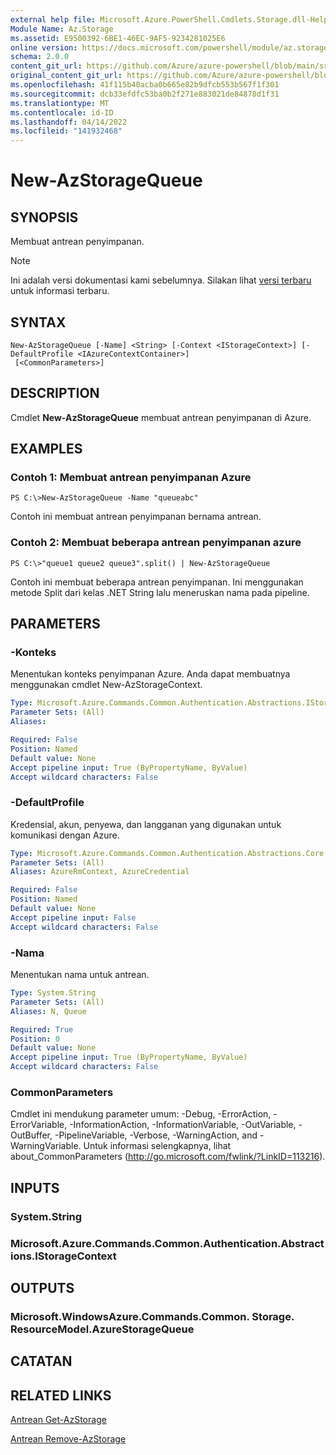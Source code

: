 ```yaml
---
external help file: Microsoft.Azure.PowerShell.Cmdlets.Storage.dll-Help.xml
Module Name: Az.Storage
ms.assetid: E9500392-6BE1-46EC-9AF5-9234281025E6
online version: https://docs.microsoft.com/powershell/module/az.storage/new-azstoragequeue
schema: 2.0.0
content_git_url: https://github.com/Azure/azure-powershell/blob/main/src/Storage/Storage.Management/help/New-AzStorageQueue.md
original_content_git_url: https://github.com/Azure/azure-powershell/blob/main/src/Storage/Storage.Management/help/New-AzStorageQueue.md
ms.openlocfilehash: 41f115b40acba0b665e82b9dfcb553b567f1f301
ms.sourcegitcommit: dcb33efdfc53ba0b2f271e883021de84878d1f31
ms.translationtype: MT
ms.contentlocale: id-ID
ms.lasthandoff: 04/14/2022
ms.locfileid: "141932468"
---
```

# New-AzStorageQueue

## SYNOPSIS
Membuat antrean penyimpanan.

> [!NOTE]
>Ini adalah versi dokumentasi kami sebelumnya. Silakan lihat [versi terbaru](/powershell/module/az.storage/new-azstoragequeue) untuk informasi terbaru.

## SYNTAX

```
New-AzStorageQueue [-Name] <String> [-Context <IStorageContext>] [-DefaultProfile <IAzureContextContainer>]
 [<CommonParameters>]
```

## DESCRIPTION
Cmdlet **New-AzStorageQueue** membuat antrean penyimpanan di Azure.

## EXAMPLES

### Contoh 1: Membuat antrean penyimpanan Azure
```
PS C:\>New-AzStorageQueue -Name "queueabc"
```

Contoh ini membuat antrean penyimpanan bernama antrean.

### Contoh 2: Membuat beberapa antrean penyimpanan azure
```
PS C:\>"queue1 queue2 queue3".split() | New-AzStorageQueue
```

Contoh ini membuat beberapa antrean penyimpanan.
Ini menggunakan metode Split dari kelas .NET String lalu meneruskan nama pada pipeline.

## PARAMETERS

### -Konteks
Menentukan konteks penyimpanan Azure.
Anda dapat membuatnya menggunakan cmdlet New-AzStorageContext.

```yaml
Type: Microsoft.Azure.Commands.Common.Authentication.Abstractions.IStorageContext
Parameter Sets: (All)
Aliases:

Required: False
Position: Named
Default value: None
Accept pipeline input: True (ByPropertyName, ByValue)
Accept wildcard characters: False
```

### -DefaultProfile
Kredensial, akun, penyewa, dan langganan yang digunakan untuk komunikasi dengan Azure.

```yaml
Type: Microsoft.Azure.Commands.Common.Authentication.Abstractions.Core.IAzureContextContainer
Parameter Sets: (All)
Aliases: AzureRmContext, AzureCredential

Required: False
Position: Named
Default value: None
Accept pipeline input: False
Accept wildcard characters: False
```

### -Nama
Menentukan nama untuk antrean.

```yaml
Type: System.String
Parameter Sets: (All)
Aliases: N, Queue

Required: True
Position: 0
Default value: None
Accept pipeline input: True (ByPropertyName, ByValue)
Accept wildcard characters: False
```

### CommonParameters
Cmdlet ini mendukung parameter umum: -Debug, -ErrorAction, -ErrorVariable, -InformationAction, -InformationVariable, -OutVariable, -OutBuffer, -PipelineVariable, -Verbose, -WarningAction, and -WarningVariable. Untuk informasi selengkapnya, lihat about_CommonParameters (http://go.microsoft.com/fwlink/?LinkID=113216).

## INPUTS

### System.String

### Microsoft.Azure.Commands.Common.Authentication.Abstractions.IStorageContext

## OUTPUTS

### Microsoft.WindowsAzure.Commands.Common. Storage. ResourceModel.AzureStorageQueue

## CATATAN

## RELATED LINKS

[Antrean Get-AzStorage](./Get-AzStorageQueue.md)

[Antrean Remove-AzStorage](./Remove-AzStorageQueue.md)


